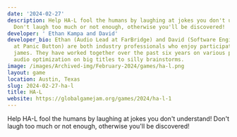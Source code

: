 ```yaml
---
date: '2024-02-27'
description: Help HA-L fool the humans by laughing at jokes you don't understand!
  Don't laugh too much or not enough, otherwise you'll be discovered!
developer: ' Ethan Kampa and David'
developer_bio: Ethan (Audio Lead at FarBridge) and David (Software Engineer, Audio
  at Panic Button) are both industry professionals who enjoy participating in game
  james. They have worked together over the past six years on various projects from
  audio optimization on big titles to silly brainstorms.
image: /images/Archived-img/February-2024/games/ha-l.png
layout: game
location: Austin, Texas
slug: 2024-02-27-ha-l
title: HA-L
website: https://globalgamejam.org/games/2024/ha-l-1
---
```


Help HA-L fool the humans by laughing at jokes you don't understand! Don't laugh too much or not enough, otherwise you'll be discovered!